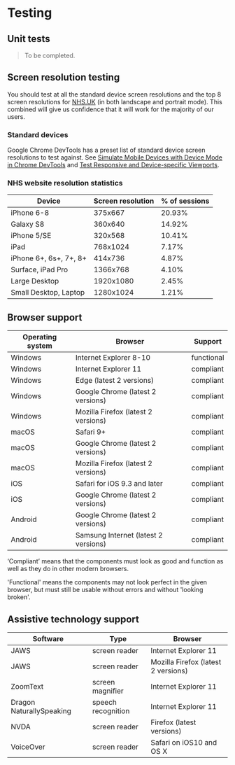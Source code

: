 # Testing

## Unit tests

> To be completed.

## Screen resolution testing

You should test at all the standard device screen resolutions and the top 8 screen 
resolutions for [NHS.UK](https://www.nhs.uk) (in both landscape and portrait mode). 
This combined will give us confidence that it will work for the majority of our users.

### Standard devices

Google Chrome DevTools has a preset list of standard device screen resolutions to test against. 
See [Simulate Mobile Devices with Device Mode in Chrome DevTools](https://developers.google.com/web/tools/chrome-devtools/device-mode/) 
and [Test Responsive and Device-specific Viewports](https://developers.google.com/web/tools/chrome-devtools/device-mode/emulate-mobile-viewports).

### NHS website resolution statistics

| Device                  | Screen resolution   | % of sessions |
|-------------------------|---------------------|---------------|
| iPhone 6-8              | 375x667             | 20.93%        |
| Galaxy S8               | 360x640             | 14.92%        |
| iPhone 5/SE             | 320x568             | 10.41%        |
| iPad                    | 768x1024            | 7.17%         |
| iPhone 6+, 6s+, 7+, 8+  | 414x736             | 4.87%         |
| Surface, iPad Pro       | 1366x768            | 4.10%         |
| Large Desktop           | 1920x1080           | 2.45%         |
| Small Desktop, Laptop   | 1280x1024           | 1.21%         |

## Browser support

| Operating system | Browser                                | Support     |
|----------------- |----------------------------------------|-------------|
| Windows          | Internet Explorer 8-10                 | functional  |
| Windows          | Internet Explorer 11                   | compliant   |
| Windows          | Edge (latest 2 versions)               | compliant   |
| Windows          | Google Chrome (latest 2 versions)      | compliant   |
| Windows          | Mozilla Firefox (latest 2 versions)    | compliant   |
| macOS            | Safari 9+                              | compliant   |
| macOS            | Google Chrome (latest 2 versions)      | compliant   |
| macOS            | Mozilla Firefox (latest 2 versions)    | compliant   |
| iOS              | Safari for iOS 9.3 and later           | compliant   |
| iOS              | Google Chrome (latest 2 versions)      | compliant   |
| Android          | Google Chrome (latest 2 versions)      | compliant   |
| Android          | Samsung Internet (latest 2 versions)   | compliant   |

‘Compliant’ means that the components must look as good and function as well as they do in other modern browsers.

'Functional' means the components may not look perfect in the given browser, but must still be usable without errors and without 'looking broken'.

## Assistive technology support

| Software                 | Type               | Browser                             |
|--------------------------|--------------------|-------------------------------------|
| JAWS                     | screen reader      | Internet Explorer 11                |                     
| JAWS                     | screen reader      | Mozilla Firefox (latest 2 versions) |
| ZoomText                 | screen magnifier   | Internet Explorer 11                |
| Dragon NaturallySpeaking | speech recognition | Internet Explorer 11                |
| NVDA                     | screen reader      | Firefox (latest versions)           |
| VoiceOver                | screen reader      | Safari on iOS10 and OS X            |
